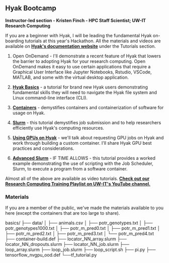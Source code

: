## Hyak Bootcamp

**Instructor-led section - Kristen Finch - HPC Staff Scientist; UW-IT Research Computing** 

If you are a beginner with Hyak, I will be leading the fundamental Hyak on-boarding tutorials at this year's Hackathon. All the materials and videos are available on [**Hyak's documentation website**](https://hyak.uw.edu/docs) under the Tutorials section. 

1. Open OnDemand - I'll demonstrate a recent feature of Hyak that lowers the barrier to adopting Hyak for your research computing. Open OnDemand makes it easy to use certain applications that require a Graphical User Interface like Jupyter Notebooks, Rstudio, VSCode, MATLAB, and some with the virtual desktop application. 

2. [**Hyak Basics**](https://hyak.uw.edu/docs/hyak101/basics/syllabus) - a tutorial for brand new Hyak users demonstrating fundamental skills they will need to navigate the Hyak file system and Linux command-line interface (CLI).

3. [**Containers**](https://hyak.uw.edu/docs/hyak101/containers/syllabus) - demystifies containers and containerization of software for usage on Hyak. 

4. [**Slurm**](https://hyak.uw.edu/docs/hyak101/basics/syllabus_slurm) - this tutorial demystifies job submission and to help researchers efficiently use Hyak's computing resources.

5. [**Using GPUs on Hyak**](https://hyak.uw.edu/docs/gpus/gpu_start) - we'll talk about requesting GPU jobs on Hyak and work through building a custom container. I'll share Hyak GPU best practices and considerations. 

6. [**Advanced Slurm**](https://hyak.uw.edu/docs/hyak101/basics/syllabus_advanced) - IF TIME ALLOWS - this tutorial provides a worked example demonstrating the use of scripting with the Job Scheduler, Slurm, to execute a program from a software container.

Almost all of the above are available as video tutorials. [**Check out our Research Computing Training Playlist on UW-IT's YouTube channel.**](https://youtube.com/playlist?list=PL-uLiqrTav1omqc7omKsLzRg2ng3nKCtj&si=ACwxjc0PV67AQfxm)

### Materials

If you are a member of the public, we've made the materials available to you here (except the containers that are too large to share). 

basics/
├── data/
│   ├── animals.csv
│   ├── potr_genotypes.txt
│   ├── potr_genotypes1000.txt
│   ├── potr_m_pred0.txt
│   ├── potr_m_pred1.txt
│   ├── potr_m_pred2.txt
│   ├── potr_m_pred3.txt
│   └── potr_m_pred4.txt
├── container-build.def
├── locator_NN_array.slurm
├── locator_NN_dropouts.slurm
├── locator_NN_job.slurm
├── loop_array.slurm
├── loop_job.slurm
├── loop_script.sh
├── pi.py
├── tensorflow_nvgpu_ood.def
└──tf_tutorial.py
